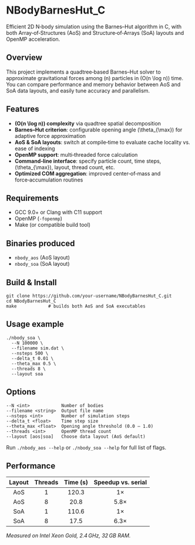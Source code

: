 # NBodyBarnesHut_C

Efficient 2D N‑body simulation using the Barnes–Hut algorithm in C, with both Array‑of‑Structures (AoS) and Structure‑of‑Arrays (SoA) layouts and OpenMP acceleration.

## Overview
This project implements a quadtree‑based Barnes–Hut solver to approximate gravitational forces among \(n\) particles in \(O(n \log n)\) time. You can compare performance and memory behavior between AoS and SoA data layouts, and easily tune accuracy and parallelism.

## Features
- **\(O(n \log n)\) complexity** via quadtree spatial decomposition  
- **Barnes–Hut criterion**: configurable opening angle \(\theta_{\max}\) for adaptive force approximation  
- **AoS & SoA layouts**: switch at compile‑time to evaluate cache locality vs. ease of indexing  
- **OpenMP support**: multi‑threaded force calculation  
- **Command‑line interface**: specify particle count, time steps, \(\theta_{\max}\), layout, thread count, etc.  
- **Optimized COM aggregation**: improved center‑of‑mass and force‑accumulation routines  

## Requirements
- GCC 9.0+ or Clang with C11 support  
- OpenMP (`-fopenmp`)  
- Make (or compatible build tool)  

## Binaries produced
- `nbody_aos` (AoS layout)  
- `nbody_soa` (SoA layout)  

## Build & Install
    git clone https://github.com/your-username/NBodyBarnesHut_C.git
    cd NBodyBarnesHut_C
    make            # builds both AoS and SoA executables

## Usage example
    ./nbody_soa \
      --N 100000 \
      --filename sim.dat \
      --nsteps 500 \
      --delta_t 0.01 \
      --theta_max 0.5 \
      --threads 8 \
      --layout soa

## Options
    --N <int>            Number of bodies
    --filename <string>  Output file name
    --nsteps <int>       Number of simulation steps
    --delta_t <float>    Time step size
    --theta_max <float>  Opening angle threshold (0.0 – 1.0)
    --threads <int>      OpenMP thread count
    --layout [aos|soa]   Choose data layout (AoS default)

Run `./nbody_aos --help` or `./nbody_soa --help` for full list of flags.

## Performance

| Layout | Threads | Time (s) | Speedup vs. serial |
|:------:|:-------:|:--------:|:------------------:|
| AoS    | 1       | 120.3    | 1×                 |
| AoS    | 8       | 20.8     | 5.8×               |
| SoA    | 1       | 110.6    | 1×                 |
| SoA    | 8       | 17.5     | 6.3×               |

*Measured on Intel Xeon Gold, 2.4 GHz, 32 GB RAM.*
